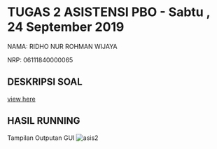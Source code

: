 # TUGAS 2 ASISTENSI PBO - Sabtu , 24 September 2019
NAMA:   RIDHO NUR ROHMAN WIJAYA

NRP:    06111840000065

## DESKRIPSI SOAL
[view here](https://github.com/asistensi-matematika/tugas2/blob/master/soal.ipynb)
## HASIL RUNNING
Tampilan Outputan GUI
![asis2](https://user-images.githubusercontent.com/49511033/57441459-386dbf00-7274-11e9-8952-e5a80d7bf7c0.PNG)
